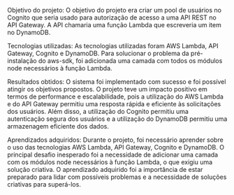 Objetivo do projeto: O objetivo do projeto era criar um pool de usuários no Cognito que seria usado para autorização de acesso a uma API REST no API Gateway. A API chamaria uma função Lambda que escreveria um item no DynamoDB.

Tecnologias utilizadas: As tecnologias utilizadas foram AWS Lambda, API Gateway, Cognito e DynamoDB. Para solucionar o problema da pré-instalação do aws-sdk, foi adicionada uma camada com todos os módulos node necessários à função Lambda.

Resultados obtidos: O sistema foi implementado com sucesso e foi possível atingir os objetivos propostos. O projeto teve um impacto positivo em termos de performance e escalabilidade, pois a utilização do AWS Lambda e do API Gateway permitiu uma resposta rápida e eficiente às solicitações dos usuários. Além disso, a utilização do Cognito permitiu uma autenticação segura dos usuários e a utilização do DynamoDB permitiu uma armazenagem eficiente dos dados.

Aprendizados adquiridos: Durante o projeto, foi necessário aprender sobre o uso das tecnologias AWS Lambda, API Gateway, Cognito e DynamoDB. O principal desafio inesperado foi a necessidade de adicionar uma camada com os módulos node necessários à função Lambda, o que exigiu uma solução criativa. O aprendizado adquirido foi a importância de estar preparado para lidar com possíveis problemas e a necessidade de soluções criativas para superá-los.
